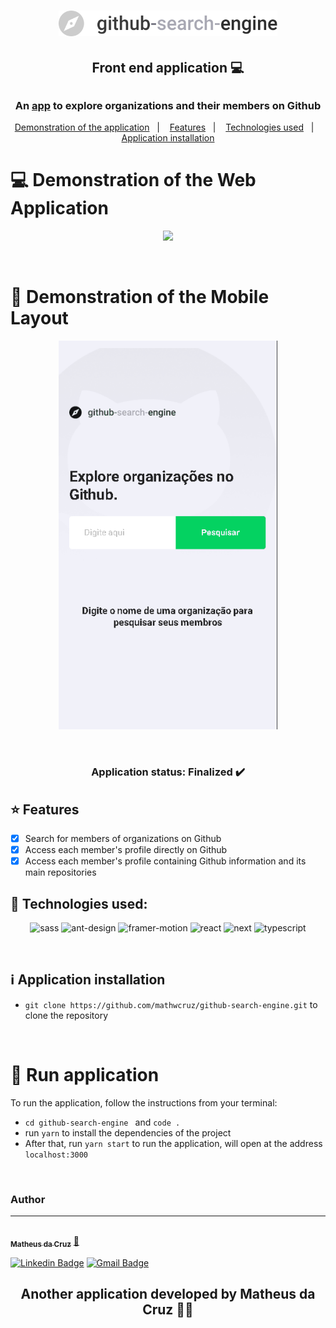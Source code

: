 <h1 align="center">
  <img src="./public/images/gray-logo.svg" alt="github-search-engine" width="350">
</h1>

<h2 align="center">Front end application  💻</h2>

## <h3 align="center">An [app](https://github-search-engine.vercel.app) to explore organizations and their members on Github</h3>

<p align="center">
  <a href="#computer-demonstration-of-the-web-application">Demonstration of the application</a>&nbsp;&nbsp;&nbsp;|&nbsp;&nbsp;&nbsp;
  <a href="#star-features">Features</a>&nbsp;&nbsp;&nbsp;|&nbsp;&nbsp;&nbsp;
  <a href="#rocket-technologies-used">Technologies used</a>&nbsp;&nbsp;&nbsp;|&nbsp;&nbsp;&nbsp;
  <a href="#information_source-application-installation">Application installation</a>
</p>

# :computer: Demonstration of the Web Application

<p align="center">
  <img src="./.github/web-demonstration.gif" width="1200px"/>
</p>

<br>

# **📱 Demonstration of the Mobile Layout** 

<p align="center">
  <img src="./.github/mobile-demonstration.gif" width="350px"/>
</p>

<br>

<h3 align="center"> 
	 Application status: Finalized ✔️
</h3>

## :star: Features
- [x] Search for members of organizations on Github
- [x] Access each member's profile directly on Github
- [x] Access each member's profile containing Github information and its main repositories

## :rocket: Technologies used:

<p align="center">

<img src="https://xnrzwkuslogyvxcfkyyh.supabase.in/storage/v1/object/sign/projects-technologies-icons/sass_icon.svg?token=eyJhbGciOiJIUzI1NiIsInR5cCI6IkpXVCJ9.eyJ1cmwiOiJwcm9qZWN0cy10ZWNobm9sb2dpZXMtaWNvbnMvc2Fzc19pY29uLnN2ZyIsImlhdCI6MTY0NjI0NjcwNywiZXhwIjoxOTYxNjA2NzA3fQ.zoXN2EJOGG3WUght1FFMYGtpO3_UoChdjWubyL7n7wQ" alt="sass" width="70" height="70"/>
<img src="https://xnrzwkuslogyvxcfkyyh.supabase.in/storage/v1/object/sign/projects-technologies-icons/ant_design_icon.png?token=eyJhbGciOiJIUzI1NiIsInR5cCI6IkpXVCJ9.eyJ1cmwiOiJwcm9qZWN0cy10ZWNobm9sb2dpZXMtaWNvbnMvYW50X2Rlc2lnbl9pY29uLnBuZyIsImlhdCI6MTY0NjI0ODI5MSwiZXhwIjoxOTYxNjA4MjkxfQ.V1ucvtzkpWHk2rod07_v7O7m-oNd5SEmBdZVuOHaZfs" alt="ant-design" width="70" height="70"/>
<img src="https://xnrzwkuslogyvxcfkyyh.supabase.in/storage/v1/object/sign/projects-technologies-icons/framer_motion_icon.png?token=eyJhbGciOiJIUzI1NiIsInR5cCI6IkpXVCJ9.eyJ1cmwiOiJwcm9qZWN0cy10ZWNobm9sb2dpZXMtaWNvbnMvZnJhbWVyX21vdGlvbl9pY29uLnBuZyIsImlhdCI6MTY0NjI0ODI5NywiZXhwIjoxOTYxNjA4Mjk3fQ.qJTOvn7OCXimz-D1ek_pnwVqW2btQ5em7CSfiCw-mjk" alt="framer-motion" width="70" height="70"/>
<img src="https://xnrzwkuslogyvxcfkyyh.supabase.in/storage/v1/object/sign/projects-technologies-icons/react_icon.svg?token=eyJhbGciOiJIUzI1NiIsInR5cCI6IkpXVCJ9.eyJ1cmwiOiJwcm9qZWN0cy10ZWNobm9sb2dpZXMtaWNvbnMvcmVhY3RfaWNvbi5zdmciLCJpYXQiOjE2NDYyNDY1NjEsImV4cCI6MTk2MTYwNjU2MX0.rEGrv6fy9osG8okJAocY2LAe92rygmldkoNGTPggmvA" alt="react" width="70" height="70"/>
<img src="https://xnrzwkuslogyvxcfkyyh.supabase.in/storage/v1/object/sign/projects-technologies-icons/next_js_icon.svg?token=eyJhbGciOiJIUzI1NiIsInR5cCI6IkpXVCJ9.eyJ1cmwiOiJwcm9qZWN0cy10ZWNobm9sb2dpZXMtaWNvbnMvbmV4dF9qc19pY29uLnN2ZyIsImlhdCI6MTY0NjI0Njk3OSwiZXhwIjoxOTYxNjA2OTc5fQ.P8SXCjnPcBYB-hHPvvvXYZ4wNA3YzLMDNeNhPfy0G0U" alt="next" width="70" height="70"/>
<img src="https://xnrzwkuslogyvxcfkyyh.supabase.in/storage/v1/object/sign/projects-technologies-icons/typescript_icon.svg?token=eyJhbGciOiJIUzI1NiIsInR5cCI6IkpXVCJ9.eyJ1cmwiOiJwcm9qZWN0cy10ZWNobm9sb2dpZXMtaWNvbnMvdHlwZXNjcmlwdF9pY29uLnN2ZyIsImlhdCI6MTY0NjI0NjcyNiwiZXhwIjoxOTYxNjA2NzI2fQ.W404dqHwT_A4lfmg7st0cyj1aJxJH3PZtCnux_iVv_s" alt="typescript" width="70" height="70"/>
</p>

<br>

## :information_source: Application installation
- `git clone https://github.com/mathwcruz/github-search-engine.git` to clone the repository

<br>

# 🎲 Run application
To run the application, follow the instructions from your terminal:
- `cd github-search-engine ` and `code .`
- run `yarn` to install the dependencies of the project
- After that, run `yarn start` to run the application, will open at the address `localhost:3000`

<br>

### Author
---

<a href="https://app.rocketseat.com.br/me/matheus-da-cruz-frontend">
 <img style="border-radius: 50%;" src="https://avatars.githubusercontent.com/u/68445791?v=4" width="100px;" alt=""/>
 <br />
 <sub><b>Matheus da Cruz</b></sub></a> <a href="https://app.rocketseat.com.br/me/matheus-da-cruz-frontend" title="Rocketseat">  🚀</a>

[![Linkedin Badge](https://img.shields.io/badge/-Matheus-blue?style=flat-square&logo=Linkedin&logoColor=white&link=https://www.linkedin.com/in/matheus-cruz-frontend/)](https://www.linkedin.com/in/matheus-cruz-frontend/) 
[![Gmail Badge](https://img.shields.io/badge/-matheuswachcruz@gmail.com-c14438?style=flat-square&logo=Gmail&logoColor=white&link=mailto:matheuswachcruz@gmail.com)](mailto:matheuswachcruz@gmail.com)
<br>

### <p> <h2 align="center">Another application developed by Matheus da Cruz 👨‍💻 </h2> </p>
